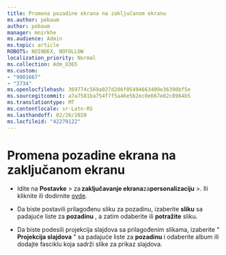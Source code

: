 ```yaml
---
title: Promena pozadine ekrana na zaključanom ekranu
ms.author: pebaum
author: pebaum
manager: mnirkhe
ms.audience: Admin
ms.topic: article
ROBOTS: NOINDEX, NOFOLLOW
localization_priority: Normal
ms.collection: Adm_O365
ms.custom:
- "9001667"
- "3734"
ms.openlocfilehash: 369774c569a027d206f05494663409e36390bf5e
ms.sourcegitcommit: a7a7581ba754f7f5a46e5b2ec0e667e82c8964b5
ms.translationtype: MT
ms.contentlocale: sr-Latn-RS
ms.lasthandoff: 02/26/2020
ms.locfileid: "42279122"
---
```

# <a name="change-your-lock-screen-background"></a>Promena pozadine ekrana na zaključanom ekranu

- Idite na **Postavke** > za **zaključavanje ekrana**za**personalizaciju** >. Ili kliknite ili dodirnite [ovde](ms-settings:lockscreen?activationSource=GetHelp).

- Da biste postavili prilagođenu sliku za pozadinu, izaberite **sliku** sa padajuće liste za **pozadinu** , a zatim odaberite ili **potražite** sliku. 

- Da biste podesili projekcija slajdova sa prilagođenim slikama, izaberite " **Projekcija slajdova** " sa padajuće liste za **pozadinu** i odaberite album ili dodajte fasciklu koja sadrži slike za prikaz slajdova. 

